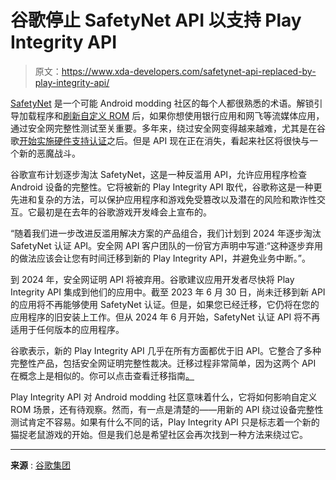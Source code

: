 # 谷歌停止 SafetyNet API 以支持 Play Integrity API

> 原文：<https://www.xda-developers.com/safetynet-api-replaced-by-play-integrity-api/>

[SafetyNet](https://www.xda-developers.com/how-to-pass-safetynet-android/) 是一个可能 Android modding 社区的每个人都很熟悉的术语。解锁引导加载程序和[刷新自定义 ROM](https://www.xda-developers.com/how-to-install-custom-rom-android/) 后，如果你想使用银行应用和网飞等流媒体应用，通过安全网完整性测试至关重要。多年来，绕过安全网变得越来越难，尤其是在谷歌[开始实施硬件支持认证](https://www.xda-developers.com/safetynet-hardware-attestation-feature-here-to-stay/)之后。但是 API 现在正在消失，看起来社区将很快与一个新的恶魔战斗。

谷歌宣布计划逐步淘汰 SafetyNet，这是一种反滥用 API，允许应用程序检查 Android 设备的完整性。它将被新的 Play Integrity API 取代，谷歌称这是一种更先进和复杂的方法，可以保护应用程序和游戏免受篡改以及潜在的风险和欺诈性交互。它最初是在去年的谷歌游戏开发峰会上宣布的。

“随着我们进一步改进反滥用解决方案的产品组合，我们计划到 2024 年逐步淘汰 SafetyNet 认证 API。安全网 API 客户团队的一份官方声明中写道:“这种逐步弃用的做法应该会让您有时间迁移到新的 Play Integrity API，并避免业务中断。”。

到 2024 年，安全网证明 API 将被弃用。谷歌建议应用开发者尽快将 Play Integrity API 集成到他们的应用中。截至 2023 年 6 月 30 日，尚未迁移到新 API 的应用将不再能够使用 SafetyNet 认证。但是，如果您已经迁移，它仍将在您的应用程序的旧安装上工作。但从 2024 年 6 月开始，SafetyNet 认证 API 将不再适用于任何版本的应用程序。

谷歌表示，新的 Play Integrity API 几乎在所有方面都优于旧 API。它整合了多种完整性产品，包括安全网证明完整性裁决。迁移过程非常简单，因为这两个 API 在概念上是相似的。你可以点击查看迁移指南[。](https://developer.android.com/google/play/integrity/migrate)

Play Integrity API 对 Android modding 社区意味着什么，它将如何影响自定义 ROM 场景，还有待观察。然而，有一点是清楚的——用新的 API 绕过设备完整性测试肯定不容易。如果有什么不同的话，Play Integrity API 只是标志着一个新的猫捉老鼠游戏的开始。但是我们总是希望社区会再次找到一种方法来绕过它。

* * *

**来源** : [谷歌集团](https://groups.google.com/g/safetynet-api-clients/c/ac_AmiRCn0U/m/hFFBlOhdCQAJ)